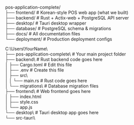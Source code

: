 pos-application-complete/  
├── frontend/           # Korean-style POS web app (what we built)  
├── backend/            # Rust + Actix-web + PostgreSQL API server  
├── desktop/            # Tauri desktop wrapper    
├── database/           # PostgreSQL schema & migrations  
├── docs/               # All documentation files  
└── deployment/         # Production deployment configs  
  
  
  
C:\Users\YourName\  
├── pos-application-complete\          # Your main project folder  
    ├── backend\                       # Rust backend code goes here  
    │   ├── Cargo.toml                 # Edit this file  
    │   ├── .env                       # Create this file  
    │   ├── src\  
    │   │   └── main.rs               # Rust code goes here  
    │   └── migrations\               # Database migration files  
    ├── frontend\                      # Web frontend goes here  
    │   ├── index.html  
    │   ├── style.css  
    │   └── app.js  
    └── desktop\                       # Tauri desktop app goes here  
        └── src-tauri\  

